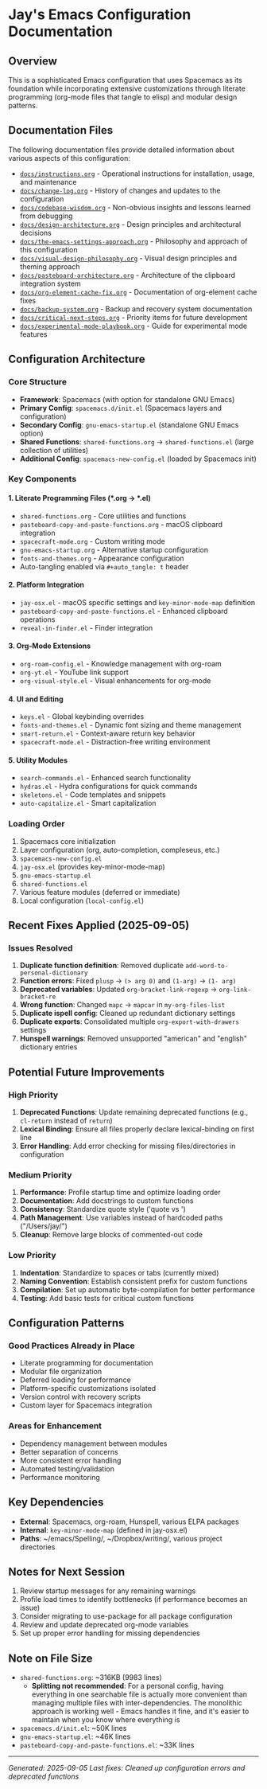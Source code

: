 # Jay's Emacs Configuration Documentation

## Overview
This is a sophisticated Emacs configuration that uses Spacemacs as its foundation while incorporating extensive customizations through literate programming (org-mode files that tangle to elisp) and modular design patterns.

## Documentation Files

The following documentation files provide detailed information about various aspects of this configuration:

- [`docs/instructions.org`](docs/instructions.org) - Operational instructions for installation, usage, and maintenance
- [`docs/change-log.org`](docs/change-log.org) - History of changes and updates to the configuration
- [`docs/codebase-wisdom.org`](docs/codebase-wisdom.org) - Non-obvious insights and lessons learned from debugging
- [`docs/design-architecture.org`](docs/design-architecture.org) - Design principles and architectural decisions
- [`docs/the-emacs-settings-approach.org`](docs/the-emacs-settings-approach.org) - Philosophy and approach of this configuration
- [`docs/visual-design-philosophy.org`](docs/visual-design-philosophy.org) - Visual design principles and theming approach
- [`docs/pasteboard-architecture.org`](docs/pasteboard-architecture.org) - Architecture of the clipboard integration system
- [`docs/org-element-cache-fix.org`](docs/org-element-cache-fix.org) - Documentation of org-element cache fixes
- [`docs/backup-system.org`](docs/backup-system.org) - Backup and recovery system documentation
- [`docs/critical-next-steps.org`](docs/critical-next-steps.org) - Priority items for future development
- [`docs/experimental-mode-playbook.org`](docs/experimental-mode-playbook.org) - Guide for experimental mode features

## Configuration Architecture

### Core Structure
- **Framework**: Spacemacs (with option for standalone GNU Emacs)
- **Primary Config**: `spacemacs.d/init.el` (Spacemacs layers and configuration)
- **Secondary Config**: `gnu-emacs-startup.el` (standalone GNU Emacs option)
- **Shared Functions**: `shared-functions.org` → `shared-functions.el` (large collection of utilities)
- **Additional Config**: `spacemacs-new-config.el` (loaded by Spacemacs init)

### Key Components

#### 1. Literate Programming Files (*.org → *.el)
- `shared-functions.org` - Core utilities and functions
- `pasteboard-copy-and-paste-functions.org` - macOS clipboard integration
- `spacecraft-mode.org` - Custom writing mode
- `gnu-emacs-startup.org` - Alternative startup configuration
- `fonts-and-themes.org` - Appearance configuration
- Auto-tangling enabled via `#+auto_tangle: t` header

#### 2. Platform Integration
- `jay-osx.el` - macOS specific settings and `key-minor-mode-map` definition
- `pasteboard-copy-and-paste-functions.el` - Enhanced clipboard operations
- `reveal-in-finder.el` - Finder integration

#### 3. Org-Mode Extensions
- `org-roam-config.el` - Knowledge management with org-roam
- `org-yt.el` - YouTube link support
- `org-visual-style.el` - Visual enhancements for org-mode

#### 4. UI and Editing
- `keys.el` - Global keybinding overrides
- `fonts-and-themes.el` - Dynamic font sizing and theme management
- `smart-return.el` - Context-aware return key behavior
- `spacecraft-mode.el` - Distraction-free writing environment

#### 5. Utility Modules
- `search-commands.el` - Enhanced search functionality
- `hydras.el` - Hydra configurations for quick commands
- `skeletons.el` - Code templates and snippets
- `auto-capitalize.el` - Smart capitalization

### Loading Order
1. Spacemacs core initialization
2. Layer configuration (org, auto-completion, compleseus, etc.)
3. `spacemacs-new-config.el`
4. `jay-osx.el` (provides key-minor-mode-map)
5. `gnu-emacs-startup.el`
6. `shared-functions.el`
7. Various feature modules (deferred or immediate)
8. Local configuration (`local-config.el`)

## Recent Fixes Applied (2025-09-05)

### Issues Resolved
1. **Duplicate function definition**: Removed duplicate `add-word-to-personal-dictionary`
2. **Function errors**: Fixed `plusp` → `(> arg 0)` and `(1-arg)` → `(1- arg)`
3. **Deprecated variables**: Updated `org-bracket-link-regexp` → `org-link-bracket-re`
4. **Wrong function**: Changed `mapc` → `mapcar` in `my-org-files-list`
5. **Duplicate ispell config**: Cleaned up redundant dictionary settings
6. **Duplicate exports**: Consolidated multiple `org-export-with-drawers` settings
7. **Hunspell warnings**: Removed unsupported "american" and "english" dictionary entries

## Potential Future Improvements

### High Priority
1. **Deprecated Functions**: Update remaining deprecated functions (e.g., `cl-return` instead of `return`)
2. **Lexical Binding**: Ensure all files properly declare lexical-binding on first line
3. **Error Handling**: Add error checking for missing files/directories in configuration

### Medium Priority
1. **Performance**: Profile startup time and optimize loading order
2. **Documentation**: Add docstrings to custom functions
3. **Consistency**: Standardize quote style ('quote vs ')
4. **Path Management**: Use variables instead of hardcoded paths ("/Users/jay/")
5. **Cleanup**: Remove large blocks of commented-out code

### Low Priority
1. **Indentation**: Standardize to spaces or tabs (currently mixed)
2. **Naming Convention**: Establish consistent prefix for custom functions
3. **Compilation**: Set up automatic byte-compilation for better performance
4. **Testing**: Add basic tests for critical custom functions

## Configuration Patterns

### Good Practices Already in Place
- Literate programming for documentation
- Modular file organization
- Deferred loading for performance
- Platform-specific customizations isolated
- Version control with recovery scripts
- Custom layer for Spacemacs integration

### Areas for Enhancement
- Dependency management between modules
- Better separation of concerns
- More consistent error handling
- Automated testing/validation
- Performance monitoring

## Key Dependencies
- **External**: Spacemacs, org-roam, Hunspell, various ELPA packages
- **Internal**: `key-minor-mode-map` (defined in jay-osx.el)
- **Paths**: ~/emacs/Spelling/, ~/Dropbox/writing/, various project directories

## Notes for Next Session
1. Review startup messages for any remaining warnings
2. Profile load times to identify bottlenecks (if performance becomes an issue)
3. Consider migrating to use-package for all package configuration
4. Review and update deprecated org-mode variables
5. Set up proper error handling for missing dependencies

## Note on File Size
- `shared-functions.org`: ~316KB (9983 lines) 
  - **Splitting not recommended**: For a personal config, having everything in one searchable file is actually more convenient than managing multiple files with inter-dependencies. The monolithic approach is working well - Emacs handles it fine, and it's easier to maintain when you know where everything is
- `spacemacs.d/init.el`: ~50K lines
- `gnu-emacs-startup.el`: ~46K lines  
- `pasteboard-copy-and-paste-functions.el`: ~33K lines

---
*Generated: 2025-09-05*
*Last fixes: Cleaned up configuration errors and deprecated functions*